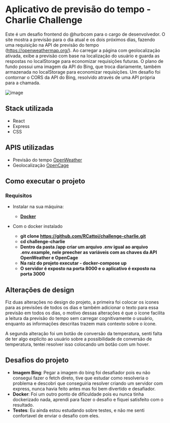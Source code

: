 # Aplicativo de previsão do tempo - Charlie Challenge

Este é um desafio frontend do @hurbcom para o cargo de desenvolvedor. O site mostra a previsão para o dia atual e os dois próximos dias, fazendo uma requisição na API de previsão do tempo (https://openweathermap.org/).
Ao carregar a página com geolocalização ativada, exibe a previsão com base na localização do usuário e guarda as respostas no localStorage para economizar requisições futuras. O plano de fundo possui uma imagem da API do Bing,
que troca diariamente, também armazenada no localStorage para economizar requisições. Um desafio foi contornar o CORS da API do Bing, resolvido através de uma API própria para a chamada.

![image](https://github.com/RCattoi/Weather-forecast-App/assets/109550362/be2fa27a-1295-4e13-a84e-2cb3d527c224)

## Stack utilizada

- React
- Express
- CSS

## APIS utilizadas

- Previsão do tempo [OpenWeather](https://openweathermap.org/api)
- Geolocalização [OpenCage](https://opencagedata.com/)

## Como executar o projeto

### Requisitos

- Instalar na sua máquina:

  - **[Docker](https://docs.docker.com/get-docker/)**

- Com o docker instalado
  - **git clone https://github.com/RCattoi/challenge-charlie.git** <br>
  - **cd challenge-charlie** <br>
  - **Dentro da pasta /app criar um arquivo .env igual ao arquivo .env.example, nele preecher as variáveis com as chaves da API OpenWeather e OpenCage**
  - **Na raiz do projeto executar - docker-compose up**
  - **O servidor é exposto na porta 8000 e o aplicativo é exposto na porta 3000**

## Alterações de design

Fiz duas alterações no design do projeto, a primeira foi colocar os icones para as previsões de todos os dias e também adicionar o texto para essa previsão em todos os dias, o motivo dessas alterações é que o ícone facilita a leitura da previsão do tempo sem carregar cognitivamente o usuário, enquanto as informações descritas trazem mais contexto sobre o ícone.

A segunda alteração foi um botão de conversão da temperatura, senti falta de ter algo explicito ao usuário sobre a possibilidade de conversão de temperatura, tentei resolver isso colocando um botão com um hover.

## Desafios do projeto

- **Imagem Bing**: Pegar a imagem do bing foi desafiador pois eu não consegui fazer o fetch direto, tive que estudar como resolveria o problema e descobri que conseguiria resolver criando um servidor com express, nunca havia feito antes mas foi bem divertido e desafiador.
- **Docker**: Foi um outro ponto de dificuldade pois eu nunca tinha dockerizado nada, aprendi para fazer o desafio e fiquei satisfeito com o resultado.
- **Testes**: Eu ainda estou estudando sobre testes, e não me senti confortavel de enviar o desafio com eles.
